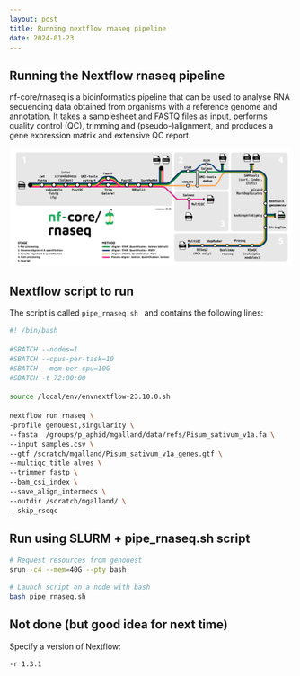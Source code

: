 ```yaml
---
layout: post
title: Running nextflow rnaseq pipeline
date: 2024-01-23
---
```


## Running the Nextflow rnaseq pipeline

nf-core/rnaseq is a bioinformatics pipeline that can be used to analyse RNA sequencing data obtained from organisms with a reference genome and annotation. It takes a samplesheet and FASTQ files as input, performs quality control (QC), trimming and (pseudo-)alignment, and produces a gene expression matrix and extensive QC report.


![](../images/nf-core-rnaseq_metro_map.png)

## Nextflow script to run 

The script is called `pipe_rnaseq.sh ` and contains the following lines: 

```bash
#! /bin/bash

#SBATCH --nodes=1
#SBATCH --cpus-per-task=10
#SBATCH --mem-per-cpu=10G
#SBATCH -t 72:00:00

source /local/env/envnextflow-23.10.0.sh

nextflow run rnaseq \
-profile genouest,singularity \
--fasta  /groups/p_aphid/mgalland/data/refs/Pisum_sativum_v1a.fa \
--input samples.csv \
--gtf /scratch/mgalland/Pisum_sativum_v1a_genes.gtf \
--multiqc_title alves \
--trimmer fastp \
--bam_csi_index \
--save_align_intermeds \
--outdir /scratch/mgalland/ \
--skip_rseqc 
```

## Run using SLURM + pipe_rnaseq.sh script

```bash
# Request resources from genouest
srun -c4 --mem=40G --pty bash  
```

```bash
# Launch script on a node with bash
bash pipe_rnaseq.sh
```

## Not done (but good idea for next time)

Specify a version of Nextflow:  
```bash
-r 1.3.1
```